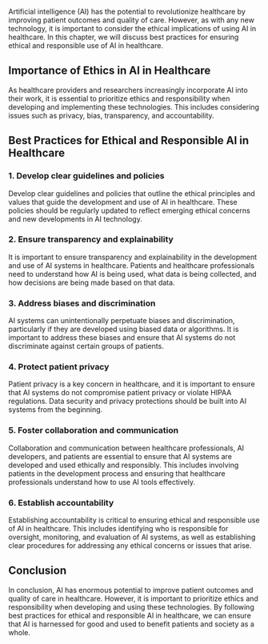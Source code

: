 
Artificial intelligence (AI) has the potential to revolutionize healthcare by improving patient outcomes and quality of care. However, as with any new technology, it is important to consider the ethical implications of using AI in healthcare. In this chapter, we will discuss best practices for ensuring ethical and responsible use of AI in healthcare.

Importance of Ethics in AI in Healthcare
----------------------------------------

As healthcare providers and researchers increasingly incorporate AI into their work, it is essential to prioritize ethics and responsibility when developing and implementing these technologies. This includes considering issues such as privacy, bias, transparency, and accountability.

Best Practices for Ethical and Responsible AI in Healthcare
-----------------------------------------------------------

### 1. Develop clear guidelines and policies

Develop clear guidelines and policies that outline the ethical principles and values that guide the development and use of AI in healthcare. These policies should be regularly updated to reflect emerging ethical concerns and new developments in AI technology.

### 2. Ensure transparency and explainability

It is important to ensure transparency and explainability in the development and use of AI systems in healthcare. Patients and healthcare professionals need to understand how AI is being used, what data is being collected, and how decisions are being made based on that data.

### 3. Address biases and discrimination

AI systems can unintentionally perpetuate biases and discrimination, particularly if they are developed using biased data or algorithms. It is important to address these biases and ensure that AI systems do not discriminate against certain groups of patients.

### 4. Protect patient privacy

Patient privacy is a key concern in healthcare, and it is important to ensure that AI systems do not compromise patient privacy or violate HIPAA regulations. Data security and privacy protections should be built into AI systems from the beginning.

### 5. Foster collaboration and communication

Collaboration and communication between healthcare professionals, AI developers, and patients are essential to ensure that AI systems are developed and used ethically and responsibly. This includes involving patients in the development process and ensuring that healthcare professionals understand how to use AI tools effectively.

### 6. Establish accountability

Establishing accountability is critical to ensuring ethical and responsible use of AI in healthcare. This includes identifying who is responsible for oversight, monitoring, and evaluation of AI systems, as well as establishing clear procedures for addressing any ethical concerns or issues that arise.

Conclusion
----------

In conclusion, AI has enormous potential to improve patient outcomes and quality of care in healthcare. However, it is important to prioritize ethics and responsibility when developing and using these technologies. By following best practices for ethical and responsible AI in healthcare, we can ensure that AI is harnessed for good and used to benefit patients and society as a whole.
